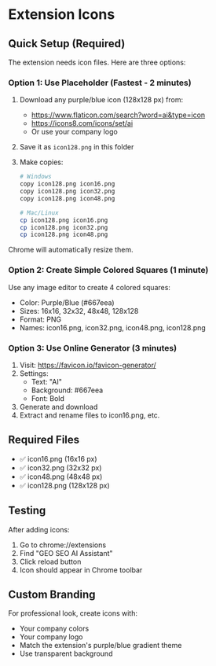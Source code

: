 # Extension Icons

## Quick Setup (Required)

The extension needs icon files. Here are three options:

### Option 1: Use Placeholder (Fastest - 2 minutes)

1. Download any purple/blue icon (128x128 px) from:
   - https://www.flaticon.com/search?word=ai&type=icon
   - https://icons8.com/icons/set/ai
   - Or use your company logo

2. Save it as `icon128.png` in this folder

3. Make copies:
   ```bash
   # Windows
   copy icon128.png icon16.png
   copy icon128.png icon32.png
   copy icon128.png icon48.png
   
   # Mac/Linux
   cp icon128.png icon16.png
   cp icon128.png icon32.png
   cp icon128.png icon48.png
   ```

Chrome will automatically resize them.

### Option 2: Create Simple Colored Squares (1 minute)

Use any image editor to create 4 colored squares:
- Color: Purple/Blue (#667eea)
- Sizes: 16x16, 32x32, 48x48, 128x128
- Format: PNG
- Names: icon16.png, icon32.png, icon48.png, icon128.png

### Option 3: Use Online Generator (3 minutes)

1. Visit: https://favicon.io/favicon-generator/
2. Settings:
   - Text: "AI"
   - Background: #667eea
   - Font: Bold
3. Generate and download
4. Extract and rename files to icon16.png, etc.

## Required Files

- ✅ icon16.png (16x16 px)
- ✅ icon32.png (32x32 px)
- ✅ icon48.png (48x48 px)
- ✅ icon128.png (128x128 px)

## Testing

After adding icons:
1. Go to chrome://extensions
2. Find "GEO SEO AI Assistant"
3. Click reload button
4. Icon should appear in Chrome toolbar

## Custom Branding

For professional look, create icons with:
- Your company colors
- Your company logo
- Match the extension's purple/blue gradient theme
- Use transparent background
